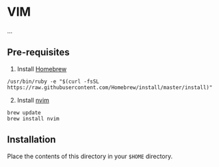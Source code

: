 # VIM

...

## Pre-requisites

1. Install [Homebrew](https://brew.sh/)

```
/usr/bin/ruby -e "$(curl -fsSL https://raw.githubusercontent.com/Homebrew/install/master/install)"
```

2. Install [nvim](https://neovim.io/)

```
brew update
brew install nvim
```

## Installation

Place the contents of this directory in your `$HOME` directory.

